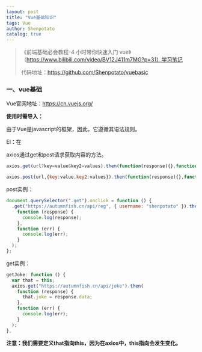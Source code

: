 ```yaml
---
layout: post
title: "Vue基础知识"
tags: Vue
author: Shenpotato
catalog: true
---
```




> 《前端基础必会教程-4 小时带你快速入门 vue》（https://www.bilibili.com/video/BV12J411m7MG?p=31）学习笔记
>
> 代码地址：https://github.com/Shenpotato/vuebasic



### 一、vue基础

Vue官网地址：https://cn.vuejs.org/

**使用时需导入：** <script src="https://cdn.jsdelivr.net/npm/vue/dist/vue.js"></script>

由于Vue是javascript的框架，因此，它遵循其语法规则。

El：在<script>中绑定某个<div>的工具。可以通过id绑定，类绑定，标签绑定。

data：类似于编程语言中的变量。包含数组，key-value等对应形式。html中可以**通过{{varaiableName}}访问**。

function：当进行某种操作时，需要调用的方法。在其中实现逻辑判断。**通过this访问定义的变量**。

```html
<div id ="app1">
  {{name}}
  <p>
    {{school.name}}
  </p>
  <p>
    {{relativs[0]}}
  </p>
</div>
<div class="app2"></div>
<p><p>
```



```javascript
<script>
	var app = new Vue({
		el: "#app1",			//id绑定
		//el: ".app2",			//类绑定
		//el: "p",					//标签绑定
    data:{
      name: "shenpotato",
      school:{
        name: "central south university",
        location: "ChangSha"
      },
      relatives:["shentomato","sheneggplant","shenwatermalon"]
    },
    functionExample1:function(param1,param2,...){
      
    }
	})
<script>
```



### 二、本地应用

#### 1. v-text

作用：输出数据。message和info都是Vue中定义的变量。

```html
<p v-text="message">深圳</p>
<p v-text="info">深圳</p>
<p>{{message + "!"}}深圳</p>
```



#### 2. v-html

作用：输出数据（保留html格式）

```html
<!-- v-html 保留html格式  -->
<p v-test="content"></p>
<p v-html="content"></p>

Vue:
content: "<a href='http://www.baidu.com'>百度网址</a>",
```



#### 3. v-on

作用：绑定事件。@click，@dblclick都是简写，分别代表点击和双击触发的事件。与Vue中定义的函数绑定。

```html
<input type="button" value="事件绑定" v-on:click="doIt" />
<input type="button" value="v-on简写" @click="doIt" />
<input type="button" value="双击事件" @dblclick="doIt" />
```



#### 4. v-show

作用：根据表达式真假切换元素的显示状态，通过修改元素的dispaly实现掩藏显示

```html
<h2>v-show：根据表达式真假切换元素的显示状态</h2>
<input type="button" value="切换显示状态" @click="changeStatus" />
<img v-show="isShow" src="img/cat.jpg" alt="" />
<p></p>
<p>现在的年龄：{{age}}，当年龄大于18时，显示图片</p>
<input type="button" value="添加年龄" @click="addAge" />
<img v-show="age>18" src="img/cat.jpg" alt="" />
```



#### 5. v-if

作用：根据表达式真假切换元素的显示。

```html
<input type="button" value="切换标签状态" @click="changeTagStatus" />
<p v-if="isTagShow">我是一个标签</p>
<p v-if="temperature>35">温度过高</p>
```

**与v-show的区别**

v-if是对标签进行操作，false时标签在dom树消失
v-show标签仍然存在于dom树



#### 6.v-bind

作用：设置元素的属性。其中imgSrc是定义在Vue中data的一个变量。

```html
<h2>v-bind设置元素的属性</h2>
<img v-bind:src="imgSrc" />
```



#### 7. v-for

作用：根据数据生成列表结构

````html
<h2>v-for：根据数据生成列表结构</h2>
<ul>
  <li v-for="(item, index) in arr">
      方位：{{item}} + {{index}}
  </li>
</ul>
````



#### 8. v-model

作用：将表单元素的之与Vue中data数据双向绑定。

```html
<h2>v-model 获取和设置表单元素的值</h2>
<input type="text" v-model="message" @keyup.enter="getMessage" />
<b v-text="message"></b>
<input type="button" @click="setMessage" value="改变message"></input>
```



### 三、网络应用

通过axios实现访问接口。

首先需要引入axios的script依赖：    <script src="https://unpkg.com/axios/dist/axios.min.js"></script>

axios通过get和post请求获取内容的方法。

```javascript
axios.get(url?key=value&key2=values).then(function(response){},function(err){})

axios.post(url,{key:value,key2:values}).then(function(response){},function(err){})
```

post实例：

```javascript
document.querySelector(".get").onclick = function () {
  .get("https://autumnfish.cn/api/reg", { username: "shenpotato" }).then(
    function (response) {
      console.log(response);
    },
    function (err) {
      console.log(err);
    }
  );
};
```

get实例：

```javascript
getJoke: function () {
  var that = this;
  axios.get("https://autumnfish.cn/api/joke").then(
    function (response) {
      that.joke = response.data;
    },
    function (err) {
      console.log(err);
    }
  );
},
```

**注意：我们需要定义that指向this，因为在axios中，this指向会发生变化。**

